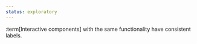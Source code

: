 ```yaml
---
status: exploratory
---
```


:term[Interactive components] with the same functionality have consistent labels.
